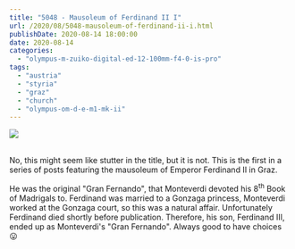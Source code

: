 ```yaml
---
title: "5048 - Mausoleum of Ferdinand II I"
url: /2020/08/5048-mausoleum-of-ferdinand-ii-i.html
publishDate: 2020-08-14 18:00:00
date: 2020-08-14
categories: 
  - "olympus-m-zuiko-digital-ed-12-100mm-f4-0-is-pro"
tags: 
  - "austria"
  - "styria"
  - "graz"
  - "church"
  - "olympus-om-d-e-m1-mk-ii"
---
```

<div class="container">
<div class="center"><a target="_blank" href="https://d25zfm9zpd7gm5.cloudfront.net/1200x1200/2018/20180705_114007_lr.jpg"><img class="webfeedsFeaturedVisual" src="https://d25zfm9zpd7gm5.cloudfront.net/0600x0600/2018/20180705_114007_lr.jpg" /></a></div>
</div>
<br />

No, this might seem like stutter in the title, but it is not. This
is the first in a series of posts featuring the mausoleum of Emperor
Ferdinand II in Graz.

He was the original "Gran Fernando", that Monteverdi devoted his
8<sup>th</sup> Book of Madrigals to. Ferdinand was married to a
Gonzaga princess, Monteverdi worked at the Gonzaga court, so this
was a natural affair. Unfortunately Ferdinand died shortly before
publication. Therefore, his son, Ferdinand III, ended up as
Monteverdi's "Gran Fernando". Always good to have choices
:stuck_out_tongue: